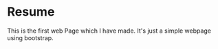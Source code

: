# Resume

This is the first web Page which I have made. It's just a simple webpage using bootstrap.

